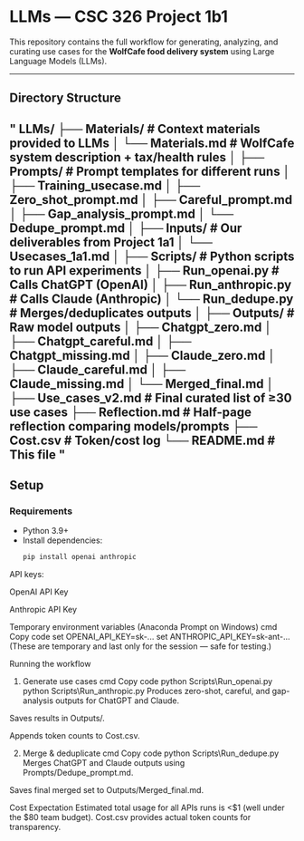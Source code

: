 # LLMs — CSC 326 Project 1b1

This repository contains the full workflow for generating, analyzing, and curating use cases for the **WolfCafe food delivery system** using Large Language Models (LLMs).

---

## Directory Structure
"
LLMs/
├── Materials/ # Context materials provided to LLMs
│ └── Materials.md # WolfCafe system description + tax/health rules
│
├── Prompts/ # Prompt templates for different runs
│ ├── Training_usecase.md
│ ├── Zero_shot_prompt.md
│ ├── Careful_prompt.md
│ ├── Gap_analysis_prompt.md
│ └── Dedupe_prompt.md
│
├── Inputs/ # Our deliverables from Project 1a1
│ └── Usecases_1a1.md
│
├── Scripts/ # Python scripts to run API experiments
│ ├── Run_openai.py # Calls ChatGPT (OpenAI)
│ ├── Run_anthropic.py # Calls Claude (Anthropic)
│ └── Run_dedupe.py # Merges/deduplicates outputs
│
├── Outputs/ # Raw model outputs
│ ├── Chatgpt_zero.md
│ ├── Chatgpt_careful.md
│ ├── Chatgpt_missing.md
│ ├── Claude_zero.md
│ ├── Claude_careful.md
│ ├── Claude_missing.md
│ └── Merged_final.md
│
├── Use_cases_v2.md # Final curated list of ≥30 use cases
├── Reflection.md # Half-page reflection comparing models/prompts
├── Cost.csv # Token/cost log
└── README.md # This file
"
---

## Setup

### Requirements
- Python 3.9+
- Install dependencies:
  ```bash
  pip install openai anthropic
API keys:

OpenAI API Key

Anthropic API Key

Temporary environment variables (Anaconda Prompt on Windows)
cmd
Copy code
set OPENAI_API_KEY=sk-...
set ANTHROPIC_API_KEY=sk-ant-...
(These are temporary and last only for the session — safe for testing.)

Running the workflow
1. Generate use cases
cmd
Copy code
python Scripts\Run_openai.py
python Scripts\Run_anthropic.py
Produces zero-shot, careful, and gap-analysis outputs for ChatGPT and Claude.

Saves results in Outputs/.

Appends token counts to Cost.csv.

2. Merge & deduplicate
cmd
Copy code
python Scripts\Run_dedupe.py
Merges ChatGPT and Claude outputs using Prompts/Dedupe_prompt.md.

Saves final merged set to Outputs/Merged_final.md.


Cost Expectation
Estimated total usage for all APIs runs is <$1 (well under the $80 team budget).
Cost.csv provides actual token counts for transparency.
